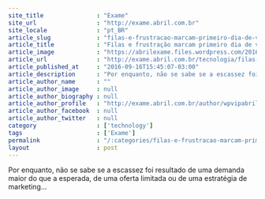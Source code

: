 ```yaml
---
site_title               : "Exame"
site_url                 : "http://exame.abril.com.br"
site_locale              : "pt_BR"
article_slug             : "filas-e-frustracao-marcam-primeiro-dia-de-vendas-do-iphone-7"
article_title            : "Filas e frustração marcam primeiro dia de vendas do iPhone 7"
article_image            : "https://abrilexame.files.wordpress.com/2016/09/size_960_16_9_fila-em-loja-da-apple-para-comprar-iphone-7.jpg?quality=70&strip=all&w=960"
article_url              : "http://exame.abril.com.br/tecnologia/filas-e-frustracao-marcam-primeiro-dia-de-vendas-do-iphone-7/"
article_published_at     : "2016-09-16T15:45:07-03:00"
article_description      : "Por enquanto, não se sabe se a escassez foi resultado de uma demanda maior do que a esperada, de uma oferta limitada ou de uma estratégia de marketing..."
article_author_name      : ""
article_author_image     : null
article_author_biography : null
article_author_profile   : "http://exame.abril.com.br/author/wpvipabril/"
article_author_facebook  : null
article_author_twitter   : null
category                 : ['technology']
tags                     : ['Exame']
permalink                : "/:categories/filas-e-frustracao-marcam-primeiro-dia-de-vendas-do-iphone-7/"
layout                   : post
---
```


Por enquanto, não se sabe se a escassez foi resultado de uma demanda maior do que a esperada, de uma oferta limitada ou de uma estratégia de marketing...
